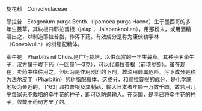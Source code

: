 旋花科　Convolvulaceae

  

耶拉普　Exogonium purga Benth.（Ipomoea purga Haene）生于墨西哥的多年生蔓草，其块根曰耶拉普根（jalap； Jalapenknollen），用那粉末，或用酒精浸出之，以制造耶拉普脂，作泻下药。有效成分是称为康伏勒孚林（Convolvulin）的树脂配糖体。

牵牛花　Pharbitis nil Chois.是广行栽培，以供观赏的一年生蔓草，其种子名牵牛子，汉方属于峻下药（一回量1—3克），可以代耶拉普根（前项参照）。虽在现在，卖药中往往用之，但因为是作用剧烈的下剂，故滥用颇属危险。泻下成分是称为法尔皮丁（Pharbitin）的树脂配糖体。这成分，和耶拉普根的成分，是化学底地极为亲近的。 [^63] 耶拉普根及其制品，输入日本者年额一万数千圆，故若用几乎每家无不栽培的牵牛花的种子，即可以防遏输入。在英国，是早已将牵牛花的种子，收载于药局方里了的。